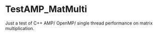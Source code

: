 # TestAMP_MatMulti

Just a test of C++ AMP/ OpenMP/ single thread performance on matrix multiplication.
